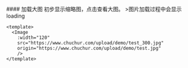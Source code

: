 
<cn>
#### 加载大图
初步显示缩略图，点击查看大图。
>图片加载过程中会显示loading
</cn>

```vue
<template>
  <Image 
    :width="120" 
    src="https://www.chuchur.com/upload/demo/test_300.jpg"
    origin="https://www.chuchur.com/upload/demo/test.jpg"
    />
</template>
```